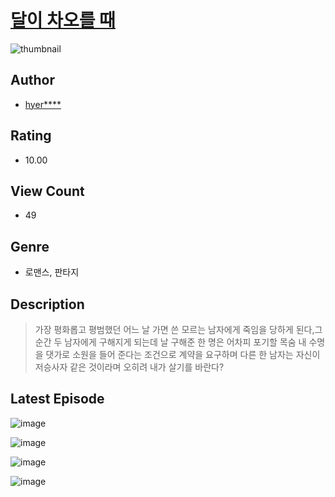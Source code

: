 # [달이 차오를 때](https://comic.naver.com/challenge/list?titleId=811445)
![thumbnail](https://image-comic.pstatic.net/user_contents_data/challenge_comic/2023/05/26/367326/upload_3977296624964756326_480x623.jpeg)

## Author
- [hyer****](https://comic.naver.com/artistTitle?id=367326)

## Rating
- 10.00

## View Count
- 49

## Genre
- 로맨스, 판타지

## Description
> 가장 평화롭고 평범했던 어느 날 가면 쓴 모르는 남자에게 죽임을 당하게 된다,그 순간 두 남자에게 구해지게 되는데 날 구해준 한 명은 어차피 포기할 목숨 내 수명을 댓가로 소원을 들어 준다는 조건으로 계약을 요구하며 다른 한 남자는 자신이 저승사자 같은 것이라며 오히려 내가 살기를 바란다?


## Latest Episode
![image](https://image-comic.pstatic.net/user_contents_data/challenge_comic/2023/05/25/367326/upload_3834309540986368097.jpeg)

![image](https://image-comic.pstatic.net/user_contents_data/challenge_comic/2023/05/25/367326/upload_7305739342065198129.jpeg)

![image](https://image-comic.pstatic.net/user_contents_data/challenge_comic/2023/05/25/367326/upload_7017505662412534626.jpeg)

![image](https://image-comic.pstatic.net/user_contents_data/challenge_comic/2023/05/25/367326/upload_3834360130634342753.jpeg)
